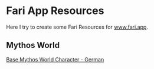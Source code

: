 # Fari App Resources

Here I try to create some Fari Resources for www.fari.app.

## Mythos World

[Base Mythos World Character - German]("\pbta\MythosWorld\Characters\Basic.MythosWorld.fari.de-DE.json")
